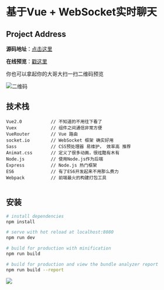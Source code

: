 # 基于Vue + WebSocket实时聊天


## Project Address

**源码地址**：[点击这里](https://github.com/xjh22222228/Vue-WebSocket-Chat)

**在线预览**：[戳这里](http://139.159.220.163:8083/#/chat)

你也可以拿起你的大哥大扫一扫二维码预览

![二维码](https://raw.githubusercontent.com/xjh22222228/Vue-WebSocket-Chat/master/static/images/preview_qrcode.png)

## 技术栈
```
Vue2.0			 // 不知道的不用往下看了
Vuex		     // 组件之间通信非常方便
VueRouter	     // Vue 路由
socket.io        // WebSocket 框架 确实好用
Sass			 // CSS预处理器 易维护， 效率高 推荐
Animat.css       // 定义了很多动画，很炫酷有木有
Node.js			 // 使用Node.js作为后端
Express			 // Node.js 热门框架
ES6			     // 有了ES6开发起来不用那么费力
Webpack			 // 前端最火的构建打包工具


```









## 安装

``` bash
# install dependencies
npm install

# serve with hot reload at localhost:8080
npm run dev

# build for production with minification
npm run build

# build for production and view the bundle analyzer report
npm run build --report
```


![](https://raw.githubusercontent.com/xjh22222228/diamonds/master/static/images/pay.jpg)
